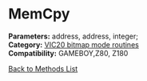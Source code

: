 # MemCpy

**Parameters:** address, address, integer;  
**Category:** [VIC20 bitmap mode routines](../categories/vic20_bitmap_mode_routines.md)  
**Compatibility:** GAMEBOY,Z80, Z180  


[Back to Methods List](../../SUMMARY.md)
